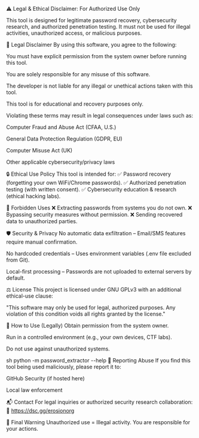 ⚠️ Legal & Ethical Disclaimer: For Authorized Use Only

This tool is designed for legitimate password recovery, cybersecurity research, and authorized penetration testing. It must not be used for illegal activities, unauthorized access, or malicious purposes.

📜 Legal Disclaimer
By using this software, you agree to the following:

You must have explicit permission from the system owner before running this tool.

You are solely responsible for any misuse of this software.

The developer is not liable for any illegal or unethical actions taken with this tool.

This tool is for educational and recovery purposes only.

Violating these terms may result in legal consequences under laws such as:

Computer Fraud and Abuse Act (CFAA, U.S.)

General Data Protection Regulation (GDPR, EU)

Computer Misuse Act (UK)

Other applicable cybersecurity/privacy laws

🔒 Ethical Use Policy
This tool is intended for:
✅ Password recovery (forgetting your own WiFi/Chrome passwords).
✅ Authorized penetration testing (with written consent).
✅ Cybersecurity education & research (ethical hacking labs).

🚫 Forbidden Uses
❌ Extracting passwords from systems you do not own.
❌ Bypassing security measures without permission.
❌ Sending recovered data to unauthorized parties.

🛡️ Security & Privacy
No automatic data exfiltration – Email/SMS features require manual confirmation.

No hardcoded credentials – Uses environment variables (.env file excluded from Git).

Local-first processing – Passwords are not uploaded to external servers by default.

⚖️ License
This project is licensed under GNU GPLv3 with an additional ethical-use clause:

"This software may only be used for legal, authorized purposes. Any violation of this condition voids all rights granted by the license."

📝 How to Use (Legally)
Obtain permission from the system owner.

Run in a controlled environment (e.g., your own devices, CTF labs).

Do not use against unauthorized systems.

sh
python -m password_extractor --help
🚨 Reporting Abuse
If you find this tool being used maliciously, please report it to:

GitHub Security (if hosted here)

Local law enforcement

📬 Contact
For legal inquiries or authorized security research collaboration:
📧 https://dsc.gg/erosionorg

🔐 Final Warning
Unauthorized use = Illegal activity.
You are responsible for your actions.

